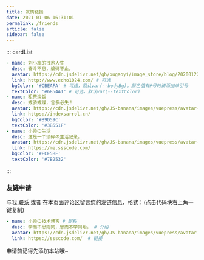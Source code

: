 ```yaml
---
title: 友情链接
date: 2021-01-06 16:31:01
permalink: /friends
article: false
sidebar: false
---
```


<!--
普通卡片列表容器，可用于友情链接、项目推荐、古诗词展示等。
cardList 后面可跟随一个数字表示每行最多显示多少个，选值范围1~4，默认3。在小屏时会根据屏幕宽度减少每行显示数量。
-->

::: cardList

```yaml
- name: 刘小旗的技术人生
  desc: 奋斗不息，编码不止。
  avatar: https://cdn.jsdelivr.net/gh/xugaoyi/image_store/blog/20200122153807.jpg # 可选
  link: http://www.echo1024.com/ # 可选
  bgColor: '#CBEAFA' # 可选，默认var(--bodyBg)。颜色值有#号时请添加单引号
  textColor: '#6854A1' # 可选，默认var(--textColor)
- name: 粗茶淡饭
  desc: 戒骄戒躁，言多必失！
  avatar: https://cdn.jsdelivr.net/gh/JS-banana/images/vuepress/avatar-indexsarrol.jpg
  link: https://indexsarrol.cn/
  bgColor: '#B9D59C'
  textColor: '#3B551F'
- name: 小帅の生活
  desc: 这是一个琐碎の生活记录。
  avatar: https://cdn.jsdelivr.net/gh/JS-banana/images/vuepress/avatar-ssscode.jpg
  link: https://me.ssscode.com/
  bgColor: '#FCE5BF'
  textColor: '#7B2532'
```

:::

### 友链申请

与我[ 联系 ](/about/#联系)或者 在本页面评论区留言您的友链信息，格式：(点击代码块右上角一键复制)

```yaml
- name: 小帅の技术博客 # 昵称
  desc: 学而不思则罔，思而不学则殆。 # 介绍
  avatar: https://cdn.jsdelivr.net/gh/JS-banana/images/vuepress/avatar-ssscode.jpg # 头像
  link: https://ssscode.com/  # 链接
```

申请前记得先添加本站哦~
